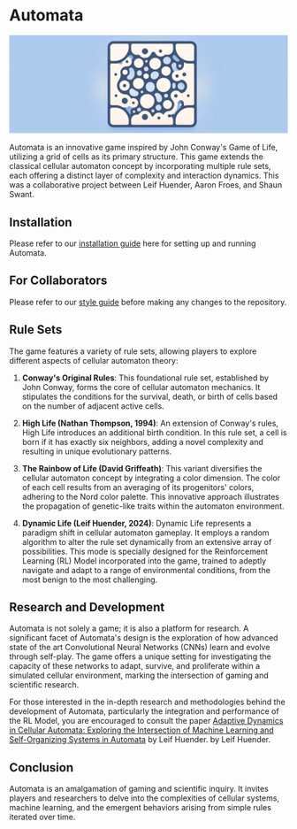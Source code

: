 # Automata

![Automata Header](docs/images/AutomataLogo.png)

Automata is an innovative game inspired by John Conway's Game of Life, utilizing a grid of cells as its primary structure. This game extends the classical cellular automaton concept by incorporating multiple rule sets, each offering a distinct layer of complexity and interaction dynamics. This was a collaborative project between Leif Huender, Aaron Froes, and Shaun Swant.

## Installation

Please refer to our [installation guide](docs/architecture/installation/installation.md) here for setting up and running Automata.

## For Collaborators

Please refer to our [style guide](docs/styleGuide/styleGuide.md) before making any changes to the repository.

## Rule Sets

The game features a variety of rule sets, allowing players to explore different aspects of cellular automaton theory:

1. **Conway's Original Rules**: This foundational rule set, established by John Conway, forms the core of cellular automaton mechanics. It stipulates the conditions for the survival, death, or birth of cells based on the number of adjacent active cells.

2. **High Life (Nathan Thompson, 1994)**: An extension of Conway's rules, High Life introduces an additional birth condition. In this rule set, a cell is born if it has exactly six neighbors, adding a novel complexity and resulting in unique evolutionary patterns.

3. **The Rainbow of Life (David Griffeath)**: This variant diversifies the cellular automaton concept by integrating a color dimension. The color of each cell results from an averaging of its progenitors' colors, adhering to the Nord color palette. This innovative approach illustrates the propagation of genetic-like traits within the automaton environment.

4. **Dynamic Life (Leif Huender, 2024)**: Dynamic Life represents a paradigm shift in cellular automaton gameplay. It employs a random algorithm to alter the rule set dynamically from an extensive array of possibilities. This mode is specially designed for the Reinforcement Learning (RL) Model incorporated into the game, trained to adeptly navigate and adapt to a range of environmental conditions, from the most benign to the most challenging.

## Research and Development

Automata is not solely a game; it is also a platform for research. A significant facet of Automata's design is the exploration of how advanced state of the art Convolutional Neural Networks (CNNs) learn and evolve through self-play. The game offers a unique setting for investigating the capacity of these networks to adapt, survive, and proliferate within a simulated cellular environment, marking the intersection of gaming and scientific research.

For those interested in the in-depth research and methodologies behind the development of Automata, particularly the integration and performance of the RL Model, you are encouraged to consult the paper [Adaptive Dynamics in Cellular Automata: Exploring the Intersection of Machine Learning and Self-Organizing Systems in Automata](docs/papers/LeifsPaper/AdaptiveDynamicsinCellularAutomataExploringtheIntersectionofMachineLearningandSelfOrganizingSystemsinAutomata.md) by Leif Huender.
 by Leif Huender.

## Conclusion

Automata is an amalgamation of gaming and scientific inquiry. It invites players and researchers to delve into the complexities of cellular systems, machine learning, and the emergent behaviors arising from simple rules iterated over time.
